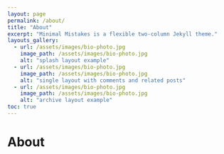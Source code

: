 ```yaml
---
layout: page
permalink: /about/
title: "About"
excerpt: "Minimal Mistakes is a flexible two-column Jekyll theme."
layouts_gallery:
  - url: /assets/images/bio-photo.jpg
    image_path: /assets/images/bio-photo.jpg
    alt: "splash layout example"
  - url: /assets/images/bio-photo.jpg
    image_path: /assets/images/bio-photo.jpg
    alt: "single layout with comments and related posts"
  - url: /assets/images/bio-photo.jpg
    image_path: /assets/images/bio-photo.jpg
    alt: "archive layout example"
toc: true
---
```


# About